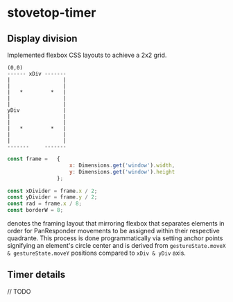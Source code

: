 # stovetop-timer


## Display division
Implemented flexbox CSS layouts to achieve a 2x2 grid.

    (0,0)
    ------ xDiv -------
    |                 |
    |                 |
    |   *         *   |
    |                 |
    |                 |
    yDiv              |
    |                 |
    |                 |
    |   *         *   |
    |                 |
    |                 |
    -------     -------
```javascript
const frame =   {
                    x: Dimensions.get('window').width,
                    y: Dimensions.get('window').height
                };

const xDivider = frame.x / 2;
const yDivider = frame.y / 2;
const rad = frame.x / 8;
const borderW = 8;
```
denotes the framing layout that mirroring flexbox that separates elements in order for PanResponder
movements to be assigned within their respective quadrante.
This process is done programmatically via setting anchor points signifying an element's circle center and is derived from
`gestureState.moveX & gestureState.moveY` positions compared to `xDiv & yDiv`
axis.


##  Timer details
//  TODO
